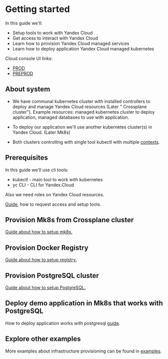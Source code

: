# Getting started

In this guide we'll:

* Setup tools to work with Yandex Cloud
* Get access to interact with Yandex Cloud
* Learn how to provision Yandex Cloud managed services
* Learn how to deploy application Yandex Cloud managed kubernetes

Cloud console UI links:

* [PROD](https://console.cloud.yandex.ru/federations/yc.yandex-team.federation)
* [PREPROD](https://console-preprod.cloud.yandex.ru/federations/yc.yandex-team.federation)

## About system

* We have communal kubernetes cluster with installed controllers to deploy and manage Yandex Cloud resources (Later "
  Crossplane cluster"). Example resources: managed kubernetes cluster to deploy application, managed databases to use
  with application.

* To deploy our application we'll use another kubernetes cluster(s) in Yandex Cloud. (Later Mk8s)

* Both clusters controlling with single tool kubectl with
  multiple [contexts](https://kubernetes.io/docs/reference/kubectl/cheatsheet/#kubectl-context-and-configuration).

## Prerequisites

In this guide we'll use cli tools:

* kubectl - main tool to work with kubernetes
* yc CLI - CLI for Yandex.Cloud

Also we need roles on Yandex Cloud resources.

[Guide](prerequisites.md), how to request access and setup tools.

## Provision Mk8s from Crossplane cluster

[Guide about how to setup mk8s.](../examples/kubernetes)

## Provision Docker Registry

[Guide about how to setup registry.](../examples/registry)

## Provision PostgreSQL cluster

[Guide about how to setup PostgreSQL.](../examples/postgresql)

## Deploy demo application in Mk8s that works with PostgreSQL

How to deploy application works with postgresql [guide](../../examples/deployments/postgresql).

## Explore other examples

More examples about infrastructure provisioning can be found in [examples](../examples).
